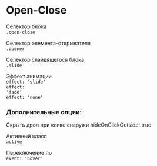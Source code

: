# Open-Close
Селектор блока<br>
<code>.open-close</code>

Селектор элемента-открывателя</br>
<code>.opener</code><br>

Селектор слайдящегося блока<br>
<code>.slide</code><br>

Эффект анимации<br>
<code>effect: 'slide'</code><br>
<code>effect: 'fade'</code><br>
<code>effect: 'none'</code><br>

<strong><h3>Дополнительные опции:</h3></strong>

Скрыть дроп при клике снаружи
hideOnClickOutside: true

Активный класс<br>
<code>active</code>

Переключение по<br>
<code>event: 'hover'</code>
